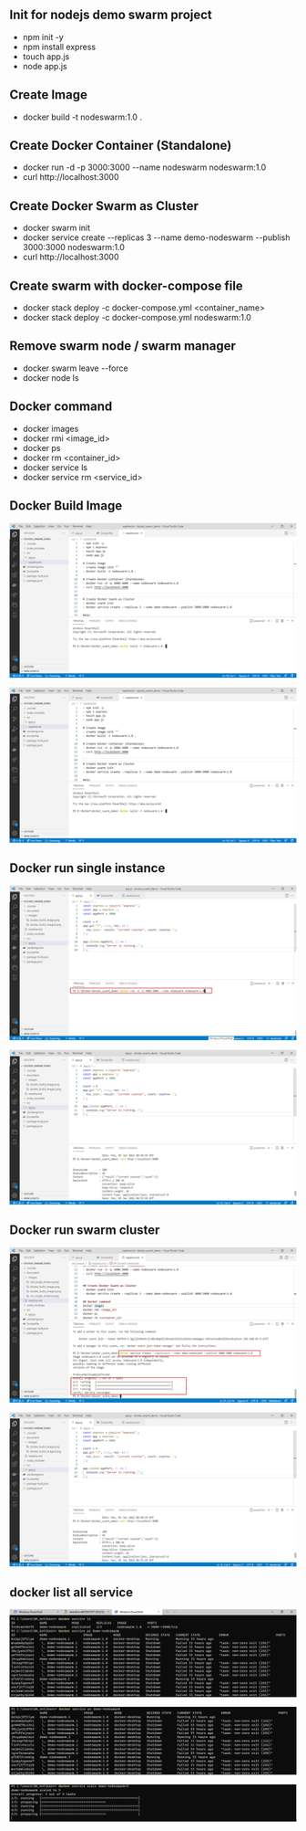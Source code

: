 ## Init for nodejs demo swarm project
- npm init -y
- npm install express
- touch app.js
- node app.js

## Create Image
- docker build -t nodeswarm:1.0 .

## Create Docker Container (Standalone)
- docker run -d -p 3000:3000 --name nodeswarm nodeswarm:1.0
- curl http://localhost:3000


## Create Docker Swarm as Cluster
- docker swarm init
- docker service create --replicas 3 --name demo-nodeswarm --publish 3000:3000 nodeswarm:1.0
- curl http://localhost:3000

## Create swarm with docker-compose file
- docker stack deploy -c docker-compose.yml <container_name>
- docker stack deploy -c docker-compose.yml nodeswarm:1.0

## Remove swarm node / swarm manager
- docker swarm leave --force
- docker node ls

## Docker command
- docker images
- docker rmi <image_id>
- docker ps 
- docker rm <container_id>
- docker service ls
- docker service rm <service_id>

## Docker Build Image
![Docker build image](document/images/docker_build_image.png)

![Docker build image2](document/images/docker_build_image.png)

## Docker run single instance
![Docker single instance](document/images/run_single_instance.png)

![Docker call a sigle instance](document/images/call_single_instance.png)


## Docker run swarm cluster
![Docker run in swarm cluster](document/images/run_swarm_cluster.png)

![Docker show swarm cluster](document/images/call_single_instance.png)

## docker list all service
![docker list all service](document/images/service_ls.png)

![docker list all service specification](document/images/service_ls_spec.png)

![docker service scale](document/images/service_scale.png)